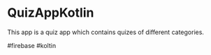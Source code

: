 # QuizAppKotlin


This app is a quiz app which contains quizes of different categories.

#firebase
#koltin

